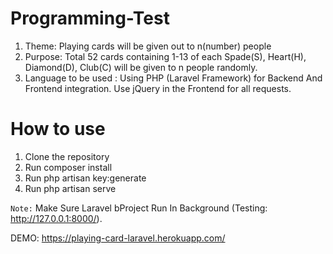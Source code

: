 # Programming-Test
1. Theme: Playing cards will be given out to n(number) people
2. Purpose: Total 52 cards containing 1-13 of each Spade(S), Heart(H), Diamond(D), Club(C) will be
given to n people randomly.
3. Language to be used : Using PHP (Laravel Framework) for Backend And Frontend integration. Use jQuery in the Frontend for all requests.
# How to use
1. Clone the repository
2. Run composer install
3. Run php artisan key:generate
4. Run php artisan serve

<code>Note:</code> Make Sure Laravel bProject Run In Background (Testing: http://127.0.0.1:8000/).

DEMO: https://playing-card-laravel.herokuapp.com/

